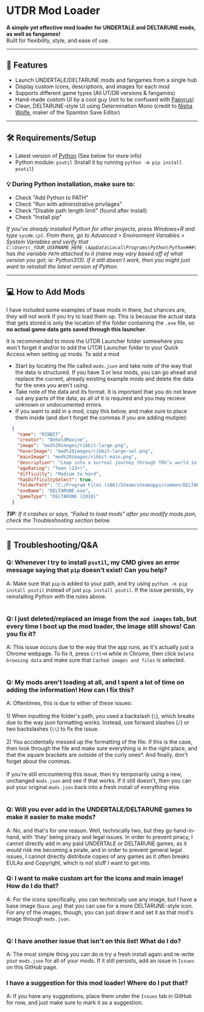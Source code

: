 # UTDR Mod Loader

**A simple yet effective mod loader for UNDERTALE and DELTARUNE mods, as well as fangames!**  
Built for flexibility, style, and ease of use.

---

## 🚀 Features

* Launch UNDERTALE/DELTARUNE mods and fangames from a single hub
* Display custom icons, descriptions, and images for each mod
* Supports different game types (All UT/DR versions & fangames)
* Hand-made custom UI by a cool guy (not to be confused with [Papyrus](https://undertale.fandom.com/wiki/Papyrus))
* Clean, DELTARUNE-style UI using Determination Mono (credit to [Nisha Wolfe](https://saveeditor.spamton.com/), maker of the Spamton Save Editor)

---

## 🛠️ Requirements/Setup

* Latest version of [Python](https://www.python.org/downloads/) (See below for more info)
* Python module: `psutil` (Install it by running `python -m pip install psutil`)

### 💡 During Python installation, make sure to:
* Check "Add Python to PATH"
* Check "Run with administrative privilages"
* Check "Disable path length limit" (found after install)
* Check "Install pip"

*If you've already installed Python for other projects, press Windows+R and type `sysdm.cpl`. From there, go to Advanced > Environment Variables > System Variables and verify that `C:\Users\_YOUR_USERNAME_HERE_\AppData\Local\Programs\Python\Python###\` has the variable `PATH` attached to it (name may vary based off of what version you got; ie: Python313). If it still doesn't work, then you might just want to reinstall the latest version of Python.*

---

## 💻 How to Add Mods

I have included some examples of base mods in there, but chances are, they will not work if you try to load them up. This is because the actual data that gets stored is only the location of the folder containing the `.exe` file, so **no actual game data gets saved through this launcher**.

It is recommended to move the UTDR Launcher folder somewhere you won't forget it and/or to add the UTDR Launcher folder to your Quick Access when setting up mods.
To add a mod
* Start by locating the file called *`mods.json`* and take note of the way that the data is structured. If you have 3 or less mods, you can go ahead and replace the current, already existing example mods and delete the data for the ones you aren't using.
* Take note of the data and its format. It is important that you do not leave out any parts of the data, as all of it is required and you may recieve unknown or undocumented errors.
* If you want to add in a mod, copy this below, and make sure to place them inside (and don't forget the commas if you are adding mutiple):
```json
  {
    "name": "RIBBIT",
    "creator": "BeholdMaxine",
    "image": "mod%20images/ribbit-large.png",
    "hoverImage": "mod%20images/ribbit-large-sel.png",
    "mainImage": "mod%20images/ribbit-main.png",
    "description": "Leap into a surreal journey through YOU’s world in RIBBIT, a bizarre and stylish DELTARUNE mod packed with weird humor, striking visuals, and unpredictable twists.",
    "ageRating": "Teen (13+)",
    "difficulty": "Medium to hard",
    "hasDifficultySelect": true,
    "folderPath": "C:/Program Files (x86)/Steam/steamapps/common/DELTARUNE Mods/RIBBIT",
    "exeName": "DELTARUNE.exe",
    "gameType": "DELTARUNE (2018)"
  }
```
___TIP:___ *If it crashes or says, "Failed to load mods" after you modify mods.json, check the Troubleshooting section below.*

---

## 🔧 Troubleshooting/Q&A

### Q: Whenever I try to install `psutil`, my CMD gives an error message saying that `pip` doesn't exist! Can you help?
A: Make sure that `pip` is added to your path, and try using `python -m pip install psutil` instead of just `pip install psutil`. If the issue persists, try reinstalling Python with the rules above.
<br/>
<br/>
### Q: I just deleted/replaced an image from the `mod images` tab, but every time I boot up the mod loader, the image still shows! Can you fix it?
A: This issue occurs due to the way that the app runs, as it's actually just a Chrome webpage. To fix it, press `Crtl+H` while in Chrome, then click `Delete browsing data` and make sure that `Cached images and files` is selected.
<br/>
<br/>
### Q: My mods aren't loading at all, and I spent a lot of time on adding the information! How can I fix this?
A: Oftentimes, this is due to either of these issues:
<br/>
<br/>1) When inputting the folder's path, you used a backslash (`\`), which breaks due to the way json formatting works. Instead, use forward slashes (`/`) or two backslashes (`\\`) to fix the issue.
<br/>
<br/>2) You accidentally messed up the formatting of the file. If this is the case, then look through the file and make sure everything is in the right place, and that the square brackets are outside of the curly ones*. And finally, don't forget about the commas.
<br/>
<br/>If you're still encountering this issue, then try temporarily using a new, unchanged `mods.json` and see if that works. If it still doesn't, then you can put your original `mods.json` back into a fresh install of everything else.
<br/>
<br/>
### Q: Will you ever add in the UNDERTALE/DELTARUNE games to make it easier to make mods?
A: No, and that's for one reason. Well, technically two, but they go hand-in-hand, with 'they' being piracy and legal issues. In order to prevent piracy, I cannot directly add in any paid UNDERTALE or DELTARUNE games, as it would risk me becoming a pirate, and in order to prevent general legal issues, I cannot directly distribute copies of any games as it often breaks EULAs and Copyright, which is _not_ stuff I want to get into. 
### Q: I want to make custom art for the icons and main image! How do I do that?
A: For the icons specifically, you can technically use any image, but I have a base image (`base.png`) that you can use for a more DELTARUNE-style icon. For any of the images, though, you can just draw it and set it as that mod's image through `mods.json`.
<br/>
<br/>
### Q: I have another issue that isn't on this list! What do I do?
A: The most simple thing you can do is try a fresh install again and re-write your `mods.json` for all of your mods. If it still persists, add an issue in `Issues` on this GitHub page.

### I have a suggestion for this mod loader! Where do I put that?
A: If you have any suggestions, place them under the `Issues` tab in GitHub for now, and just make sure to mark it as a suggestion.
